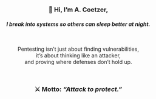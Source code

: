 <div align="center">
    <h3>👾 Hi, I’m A. Coetzer,</h3>
    <h4>
        <em>I break into systems so others can sleep better at night.</em>  
    </h4>
    <br>
    <p>
        Pentesting isn’t just about finding vulnerabilities,<br>
        it’s about thinking like an attacker,<br>
        and proving where defenses don’t hold up.
    </p>
    <br>
    <h3>
        <strong>⚔️ Motto: <em>“Attack to protect.”</em></strong>
    </h3>
</div>
